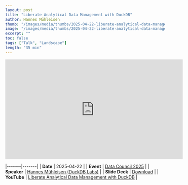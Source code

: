 ```yaml
---
layout: post
title: "Liberate Analytical Data Management with DuckDB"
author: Hannes Mühleisen
thumb: "/images/media/thumbs/2025-04-22-liberate-analytical-data-management-with-duckdb.png"
image: "/images/media/thumbs/2025-04-22-liberate-analytical-data-management-with-duckdb.png"
excerpt: ""
toc: false
tags: ["Talk", "Landscape"]
length: "35 min"
---
```


<div class="video-container">
<iframe width="560" height="315" src="https://www.youtube-nocookie.com/embed/o53onmgnQDU?si=7nUCLymvtVwG51nc" title="YouTube video player" frameborder="0" allow="accelerometer; autoplay; clipboard-write; encrypted-media; gyroscope; picture-in-picture; web-share" referrerpolicy="strict-origin-when-cross-origin" allowfullscreen></iframe>
</div>


|-------|-------|
| **Date** | 2025-04-22 |
| **Event** | [Data Council 2025](https://www.datacouncil.ai/bay-2025) |
| **Speaker** | [Hannes Mühleisen (DuckDB Labs)](https://hannes.muehleisen.org/) |
| **Slide Deck** | [Download](https://blobs.duckdb.org/slides/data-council-2025-liberate-analytical-data-management-with-duckdb.pdf) |
| **YouTube** | [Liberate Analytical Data Management with DuckDB](https://www.youtube.com/watch?v=o53onmgnQDU) |


